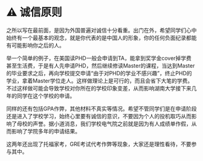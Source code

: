# ⚠ 诚信原则

&#x20;   之所以写在最前面，是因为外国普遍对诚信十分看重。出门在外，希望同学们心中始终有一个最基本的观念，就是你代表的是中国人的形象，你的任何负面纪录都能有可能影响你之后的人。

&#x20;   举一个简单的例子，在美国读PHD一般会申请到TA，能拿到奖学金cover掉学费甚至生活费，于是有人先申请PHD，然后继续修读Master的课程，当达到Master的毕业要求之后，再向学校提交申请“由于对PHD的学业不感兴趣”，终止PHD的学业，拿着Master学位走人。这样做理论上是可行的，而且会省下大笔的学费。不过这样做可能会导致学校对你所在的学校印象变差，从而影响湖南大学接下来几年的同学在这个学校的申请。

&#x20;   同样的还有包括GPA作弊，其他材料不真实等情况。希望不管同学们是在申请阶段还是进入了学校学习，始终心里要有诚信的意识，不要因为个人的投机取巧从而影响了母校的声誉。据小道消息，我们学校电气院之前就是因为有人成绩单作假，从而影响了学院多年的申请结果。

&#x20;   这两年还出现了托福家考，GRE考试代考作弊等现象，大家还是理性看待，不要参与其中。
